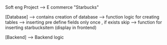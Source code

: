 Soft eng Project --> E commerce "Starbucks"

[Database] --> contains creation of database
--> function logic for creating tables
--> inserting pre define fields only once , if exists skip
--> function for inserting starbucksitem (display in frontend)

[Backend] --> Backend logic

